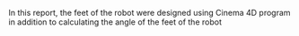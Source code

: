 In this report, the feet of the robot were designed using Cinema 4D program in addition to calculating the angle of the feet of the robot
